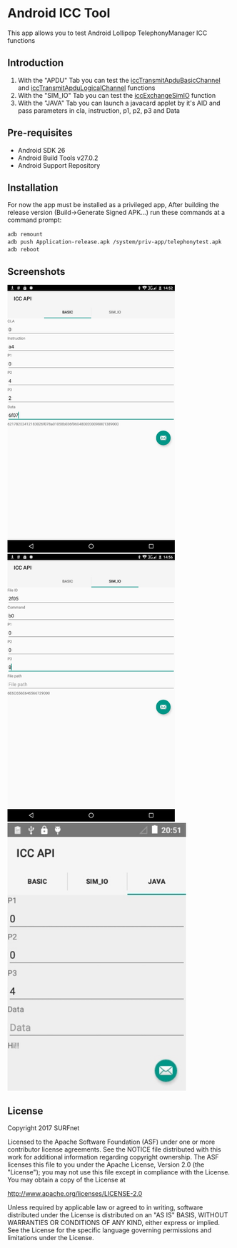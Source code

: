 Android ICC Tool
===================================

This app allows you to test Android Lollipop TelephonyManager ICC functions

Introduction
------------

1. With the "APDU" Tab you can test the [iccTransmitApduBasicChannel][1] and [iccTransmitApduLogicalChannel][2] functions
2. With the "SIM_IO" Tab you can test the [iccExchangeSimIO][3] function
3. With the "JAVA" Tab you can launch a javacard applet by it's AID and pass parameters in cla, instruction, p1, p2, p3 and Data

[1]: https://developer.android.com/reference/android/telephony/TelephonyManager.html#iccTransmitApduBasicChannel(int,%20int,%20int,%20int,%20int,%20java.lang.String)
[2]:
https://developer.android.com/reference/android/telephony/TelephonyManager.html#iccTransmitApduLogicalChannel(int,%20int,%20int,%20int,%20int,%20int,%20java.lang.String)
[3]: https://developer.android.com/reference/android/telephony/TelephonyManager.html#iccExchangeSimIO(int,%20int,%20int,%20int,%20int,%20java.lang.String)

Pre-requisites
--------------

- Android SDK 26
- Android Build Tools v27.0.2
- Android Support Repository

Installation
-------------
For now the app must be installed as a privileged app, After building the release version (Build->Generate Signed APK...)
run these commands at a command prompt:

`adb remount`  
`adb push Application-release.apk /system/priv-app/telephonytest.apk`  
`adb reboot`  

Screenshots
-------------

<img src="screenshots/1-tab1.jpg" height="600" alt="Screenshot"/>
<img src="screenshots/2-tab2.jpg" height="600" alt="Screenshot"/> 
<img src="screenshots/3-tab3.jpg" height="600" alt="Screenshot"/> 

License
-------

Copyright 2017 SURFnet

Licensed to the Apache Software Foundation (ASF) under one or more contributor
license agreements.  See the NOTICE file distributed with this work for
additional information regarding copyright ownership.  The ASF licenses this
file to you under the Apache License, Version 2.0 (the "License"); you may not
use this file except in compliance with the License.  You may obtain a copy of
the License at

http://www.apache.org/licenses/LICENSE-2.0

Unless required by applicable law or agreed to in writing, software
distributed under the License is distributed on an "AS IS" BASIS, WITHOUT
WARRANTIES OR CONDITIONS OF ANY KIND, either express or implied.  See the
License for the specific language governing permissions and limitations under
the License.
